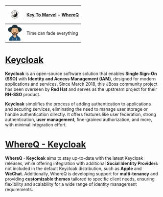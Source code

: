 
| <img src="misc/images/logo/logo-t.png" width="49"/>                       |[Key To Marvel](https://keytomarvel.com) - [WhereQ](https://whereq.com) |
|---------------------------------------------------------------------------|-|
| <img src="misc/images/pod/bacon-with-hat-transparent-bg.png" width="49"/> |Time can fade everything |

# [Keycloak](https://www.keycloak.org/)
**Keycloak** is an open-source software solution that enables **Single Sign-On (SSO)** with **Identity and Access Management (IAM)**, designed for modern applications and services. Since March 2018, this JBoss community project has been overseen by **Red Hat** and serves as the upstream project for their **RH-SSO** product.

**Keycloak** simplifies the process of adding authentication to applications and securing services, eliminating the need to manage user storage or handle authentication directly. It offers features like user federation, strong authentication,  **user management**, fine-grained authorization, and more, with minimal integration effort.

# [WhereQ - Keycloak](https://github.com/whereq/KeyToMarvel.com)
**WhereQ - Keycloak** aims to stay up-to-date with the latest Keycloak releases, while offering integration with additional **Social Identity Providers** not included in the default Keycloak distribution, such as **Apple** and **WeChat**. Additionally, WhereQ is developing support for **multi-tenancy** and providing **customizable themes** tailored to specific client needs, ensuring flexibility and scalability for a wide range of identity management requirements.